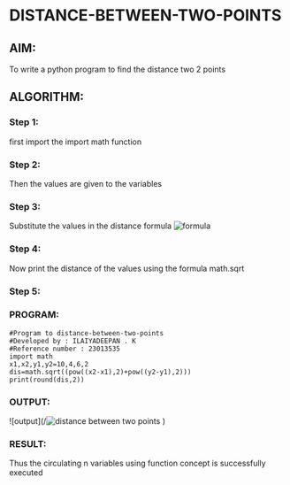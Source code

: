 # DISTANCE-BETWEEN-TWO-POINTS

## AIM:
To write a python program to find the distance two 2 points
## ALGORITHM:
### Step 1:
first import the import math function
### Step 2: 
Then the values are given to the variables
### Step 3: 
Substitute the values in the distance formula  ![formula](/![formula](https://github.com/ILAIYADEEPAN/DISTANCE-BETWEEN-TWO-POINTS/assets/147473334/352425c5-b5f3-4174-837b-c7c7c5383cc5)
)
### Step 4:
Now print the distance of the values using the formula math.sqrt 
### Step 5: 
### PROGRAM:
```
#Program to distance-between-two-points
#Developed by : ILAIYADEEPAN . K
#Reference number : 23013535
import math
x1,x2,y1,y2=10,4,6,2
dis=math.sqrt((pow((x2-x1),2)+pow((y2-y1),2)))
print(round(dis,2))
```
  


### OUTPUT:
![output](/![distance between two points](https://github.com/ILAIYADEEPAN/DISTANCE-BETWEEN-TWO-POINTS/assets/147473334/37197042-81cb-4478-90b9-d583f0d9d3fc)
)


### RESULT:
Thus the circulating n variables using function concept is successfully executed

